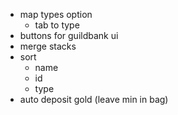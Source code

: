 - map types option
  - tab to type
- buttons for guildbank ui
- merge stacks
- sort
  - name
  - id
  - type
- auto deposit gold (leave min in bag)